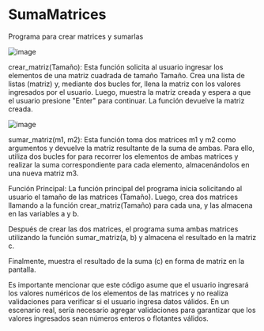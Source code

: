 # SumaMatrices
Programa para crear matrices y sumarlas

![image](https://github.com/LuisRosado/SumaMatrices/assets/140114139/3044842b-e99d-429b-a264-037da0f52531)

crear_matriz(Tamaño): Esta función solicita al usuario ingresar los elementos de una matriz cuadrada de tamaño Tamaño. Crea una lista de listas (matriz) y, mediante dos bucles for, llena la matriz con los valores ingresados por el usuario. Luego, muestra la matriz creada y espera a que el usuario presione "Enter" para continuar. La función devuelve la matriz creada.

![image](https://github.com/LuisRosado/SumaMatrices/assets/140114139/23949523-9892-4177-9c94-07eb4cfde22f)

sumar_matriz(m1, m2): Esta función toma dos matrices m1 y m2 como argumentos y devuelve la matriz resultante de la suma de ambas. Para ello, utiliza dos bucles for para recorrer los elementos de ambas matrices y realizar la suma correspondiente para cada elemento, almacenándolos en una nueva matriz m3.

Función Principal: La función principal del programa inicia solicitando al usuario el tamaño de las matrices (Tamaño). Luego, crea dos matrices llamando a la función crear_matriz(Tamaño) para cada una, y las almacena en las variables a y b.

Después de crear las dos matrices, el programa suma ambas matrices utilizando la función sumar_matriz(a, b) y almacena el resultado en la matriz c.

Finalmente, muestra el resultado de la suma (c) en forma de matriz en la pantalla.

Es importante mencionar que este código asume que el usuario ingresará los valores numéricos de los elementos de las matrices y no realiza validaciones para verificar si el usuario ingresa datos válidos. En un escenario real, sería necesario agregar validaciones para garantizar que los valores ingresados sean números enteros o flotantes válidos.
